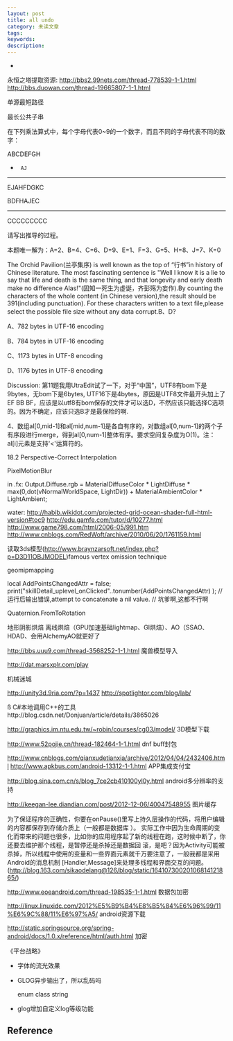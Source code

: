 ```yaml
---
layout: post
title: all undo
category: 未读文章
tags: 
keywords: 
description: 
---
```

*

永恒之塔提取资源:
http://bbs2.99nets.com/thread-778539-1-1.html
http://bbs.duowan.com/thread-19665807-1-1.html 

单源最短路径

最长公共子串

在下列乘法算式中，每个字母代表0~9的一个数字，而且不同的字母代表不同的数字：
 
ABCDEFGH
 
*      AJ
 
---------
 
EJAHFDGKC
 
BDFHAJEC
 
---------
 
CCCCCCCCC
 
请写出推导的过程。
 
本题唯一解为：A=2、B=4、C=6、D=9、E=1、F=3、G=5、H=8、J=7、K=0

 
The Orchid Pavilion(兰亭集序) is well known as the top of “行书”in history of Chinese literature. The most fascinating sentence is "Well I know it is a lie to say that life and death is the same thing, and that longevity and early death make no difference Alas!"(固知一死生为虚诞，齐彭殇为妄作).By counting the characters of the whole content (in Chinese version),the result should be 391(including punctuation). For these characters written to a text file,please select the possible file size without any data corrupt.B、D?
 
A、782 bytes in UTF-16 encoding
 
B、784 bytes in UTF-16 encoding
 
C、1173 bytes in UTF-8 encoding
 
D、1176 bytes in UTF-8 encoding

Discussion:
第11题我用UtraEdit试了一下，对于“中国”，UTF8有bom下是9bytes，无bom下是6bytes, UTF16下是4bytes，原因是UTF8文件最开头加上了EF BB BF，应该是以utf8有bom保存的文件才可以选D，不然应该只能选择C选项的。因为不确定，应该只选B才是最保险的啊.

4、数组al[0,mid-1]和al[mid,num-1]是各自有序的，对数组al[0,num-1]的两个子有序段进行merge，得到al[0,num-1]整体有序。要求空间复杂度为O(1)。注：al[i]元素是支持'<'运算符的。

 18.2 Perspective-Correct Interpolation
 
PixelMotionBlur
 
in .fx: Output.Diffuse.rgb = MaterialDiffuseColor * LightDiffuse * max(0,dot(vNormalWorldSpace, LightDir)) +  MaterialAmbientColor * LightAmbient;    
 
 
water:
http://habib.wikidot.com/projected-grid-ocean-shader-full-html-version#toc9
http://edu.gamfe.com/tutor/d/10277.html
http://www.game798.com/html/2006-05/991.htm
http://www.cnblogs.com/RedWoft/archive/2010/06/20/1761159.html 
 
 
读取3ds模型(http://www.braynzarsoft.net/index.php?p=D3D11OBJMODEL)famous vertex omission technique 
 
 
geomipmapping
 
 
local AddPointsChangedAttr = false;
print("skillDetail_uplevel_onClicked"..tonumber(AddPointsChangedAttr) );
// 运行后输出错误,attempt to concatenate a nil value.
// 坑爹啊,这都不行啊
  
Quaternion.FromToRotation 
 
 地形阴影烘焙 离线烘焙（GPU加速基础lightmap、GI烘焙）、AO（SSAO、HDAD、会用AlchemyAO就更好了 
 
 
http://bbs.uuu9.com/thread-3568252-1-1.html 魔兽模型导入 
 
 
http://dat.marsxplr.com/play 
 
 
机械迷城 
 
 
http://unity3d.9ria.com/?p=1437
http://spotlightor.com/blog/lab/ 
 
 ß
C#本地调用C++的工具http://blog.csdn.net/Donjuan/article/details/3865026 
 
 
http://graphics.im.ntu.edu.tw/~robin/courses/cg03/model/ 3D模型下载  
 
 
http://www.52pojie.cn/thread-182464-1-1.html  dnf buff封包
 
 
http://www.cnblogs.com/qianxudetianxia/archive/2012/04/04/2432406.html
http://www.apkbus.com/android-13312-1-1.html APP集成支付宝
 
 
http://blog.sina.com.cn/s/blog_7ce2cb410100yl0y.html android多分辨率的支持
 
 
http://keegan-lee.diandian.com/post/2012-12-06/40047548955 图片缓存
 
 
为了保证程序的正确性，你要在onPause()里写上持久层操作的代码，将用户编辑的内容都保存到存储介质上（一般都是数据库 ）。 实际工作中因为生命周期的变化而带来的问题也很多，比如你的应用程序起了新的线程在跑，这时候中断了，你还要去维护那个线程，是暂停还是杀掉还是数据回 滚，是吧？因为Activity可能被杀掉，所以线程中使用的变量和一些界面元素就千万要注意了，一般我都是采用Android的消息机制 [Handler,Message]来处理多线程和界面交互的问题。(http://blog.163.com/sikaodelang@126/blog/static/16410730020106814121865/)
 

http://www.eoeandroid.com/thread-198535-1-1.html 数据包加密
 
http://linux.linuxidc.com/2012%E5%B9%B4%E8%B5%84%E6%96%99/11%E6%9C%88/11%E6%97%A5/ android资源下载
 
http://static.springsource.org/spring-android/docs/1.0.x/reference/html/auth.html 加密
 
《平台战略》

 
* 字体的流光效果
* GLOG异步输出了，所以乱码吗
  
  enum class string
* glog增加自定义log等级功能

## Reference

